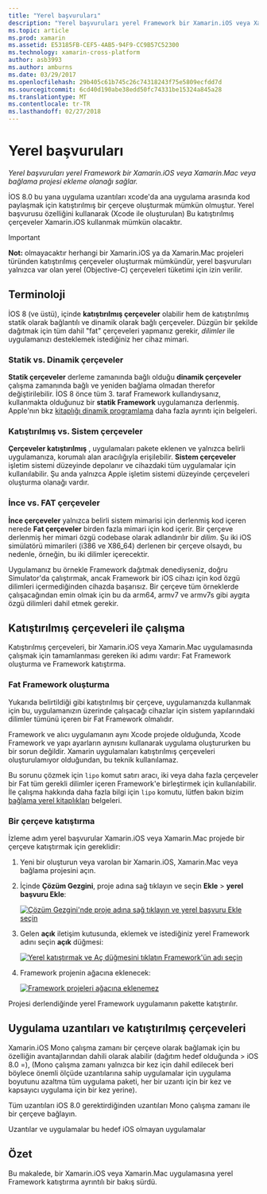 ```yaml
---
title: "Yerel başvuruları"
description: "Yerel başvuruları yerel Framework bir Xamarin.iOS veya Xamarin.Mac veya bağlama projesi ekleme olanağı sağlar."
ms.topic: article
ms.prod: xamarin
ms.assetid: E53185FB-CEF5-4AB5-94F9-CC9B57C52300
ms.technology: xamarin-cross-platform
author: asb3993
ms.author: amburns
ms.date: 03/29/2017
ms.openlocfilehash: 29b405c61b745c26c74318243f75e5809ecfdd7d
ms.sourcegitcommit: 6cd40d190abe38edd50fc74331be15324a845a28
ms.translationtype: MT
ms.contentlocale: tr-TR
ms.lasthandoff: 02/27/2018
---
```

# <a name="native-references"></a>Yerel başvuruları

_Yerel başvuruları yerel Framework bir Xamarin.iOS veya Xamarin.Mac veya bağlama projesi ekleme olanağı sağlar._


İOS 8.0 bu yana uygulama uzantıları xcode'da ana uygulama arasında kod paylaşmak için katıştırılmış bir çerçeve oluşturmak mümkün olmuştur. Yerel başvurusu özelliğini kullanarak (Xcode ile oluşturulan) Bu katıştırılmış çerçeveler Xamarin.iOS kullanmak mümkün olacaktır.
 
> [!IMPORTANT]
> **Not:** olmayacaktır herhangi bir Xamarin.iOS ya da Xamarin.Mac projeleri türünden katıştırılmış çerçeveler oluşturmak mümkündür, yerel başvuruları yalnızca var olan yerel (Objective-C) çerçeveleri tüketimi için izin verilir.




<a name="Terminology" />

## <a name="terminology"></a>Terminoloji

İOS 8 (ve üstü), içinde **katıştırılmış çerçeveler** olabilir hem de katıştırılmış statik olarak bağlantılı ve dinamik olarak bağlı çerçeveler. Düzgün bir şekilde dağıtmak için tüm dahil "fat" çerçeveleri yapmanız gerekir, _dilimler_ ile uygulamanızı desteklemek istediğiniz her cihaz mimari.

<a name="Static-vs-Dynamic-Frameworks" />

### <a name="static-vs-dynamic-frameworks"></a>Statik vs. Dinamik çerçeveler

**Statik çerçeveler** derleme zamanında bağlı olduğu **dinamik çerçeveler** çalışma zamanında bağlı ve yeniden bağlama olmadan therefor değiştirilebilir. İOS 8 önce tüm 3. taraf Framework kullandıysanız, kullanmakta olduğunuz bir **statik Framework** uygulamanıza derlenmiş. Apple'nın bkz [kitaplığı dinamik programlama](https://developer.apple.com/library/mac/documentation/DeveloperTools/Conceptual/DynamicLibraries/100-Articles/OverviewOfDynamicLibraries.html#//apple_ref/doc/uid/TP40001873-SW1) daha fazla ayrıntı için belgeleri.

<a name="Embedded-vs-System-Frameworks" />

### <a name="embedded-vs-system-frameworks"></a>Katıştırılmış vs. Sistem çerçeveler

**Çerçeveler katıştırılmış** , uygulamaları pakete eklenen ve yalnızca belirli uygulamanıza, korumalı alan aracılığıyla erişilebilir. **Sistem çerçeveler** işletim sistemi düzeyinde depolanır ve cihazdaki tüm uygulamalar için kullanılabilir. Şu anda yalnızca Apple işletim sistemi düzeyinde çerçeveleri oluşturma olanağı vardır.

<a name="Thin-vs-Fat-Frameworks" />

### <a name="thin-vs-fat-frameworks"></a>İnce vs. FAT çerçeveler

**İnce çerçeveler** yalnızca belirli sistem mimarisi için derlenmiş kod içeren nerede **Fat çerçeveler** birden fazla mimari için kod içerir. Bir çerçeve derlenmiş her mimari özgü codebase olarak adlandırılır bir _dilim_. Şu iki iOS simülatörü mimarileri (i386 ve X86_64) derlenen bir çerçeve olsaydı, bu nedenle, örneğin, bu iki dilimler içerecektir.

Uygulamanız bu örnekle Framework dağıtmak denediyseniz, doğru Simulator'da çalıştırmak, ancak Framework bir iOS cihazı için kod özgü dilimleri içermediğinden cihazda başarısız. Bir çerçeve tüm örneklerde çalışacağından emin olmak için bu da arm64, armv7 ve armv7s gibi aygıta özgü dilimleri dahil etmek gerekir.

<a name="Working-with-Embedded-Frameworks" />

## <a name="working-with-embedded-frameworks"></a>Katıştırılmış çerçeveleri ile çalışma

Katıştırılmış çerçeveleri, bir Xamarin.iOS veya Xamarin.Mac uygulamasında çalışmak için tamamlanması gereken iki adımı vardır: Fat Framework oluşturma ve Framework katıştırma.

<a name="Overview" />

### <a name="creating-a-fat-framework"></a>Fat Framework oluşturma

Yukarıda belirtildiği gibi katıştırılmış bir çerçeve, uygulamanızda kullanmak için bu, uygulamanızın üzerinde çalışacağı cihazlar için sistem yapılarındaki dilimler tümünü içeren bir Fat Framework olmalıdır.

Framework ve alıcı uygulamanın aynı Xcode projede olduğunda, Xcode Framework ve yapı ayarların aynısını kullanarak uygulama oluştururken bu bir sorun değildir. Xamarin uygulamaları katıştırılmış çerçeveleri oluşturulamıyor olduğundan, bu teknik kullanılamaz.

Bu sorunu çözmek için `lipo` komut satırı aracı, iki veya daha fazla çerçeveler bir Fat tüm gerekli dilimler içeren Framework'e birleştirmek için kullanılabilir. İle çalışma hakkında daha fazla bilgi için `lipo` komutu, lütfen bakın bizim [bağlama yerel kitaplıkları](~/ios/platform/native-interop.md) belgeleri.

<a name="Embedding-a-Framework" />

### <a name="embedding-a-framework"></a>Bir çerçeve katıştırma

İzleme adım yerel başvurular Xamarin.iOS veya Xamarin.Mac projede bir çerçeve katıştırmak için gereklidir:

1. Yeni bir oluşturun veya varolan bir Xamarin.iOS, Xamarin.Mac veya bağlama projesini açın.
2. İçinde **Çözüm Gezgini**, proje adına sağ tıklayın ve seçin **Ekle** > **yerel başvuru Ekle**: 

    [ ![](native-references-images/ref01.png "Çözüm Gezgini'nde proje adına sağ tıklayın ve yerel başvuru Ekle seçin")](native-references-images/ref01.png)
3. Gelen **açık** iletişim kutusunda, eklemek ve istediğiniz yerel Framework adını seçin **açık** düğmesi: 

    [ ![](native-references-images/ref02.png "Yerel katıştırmak ve Aç düğmesini tıklatın Framework'ün adı seçin")](native-references-images/ref02.png)
4. Framework projenin ağacına eklenecek: 

    [ ![](native-references-images/ref03.png "Framework projeleri ağacına eklenemez")](native-references-images/ref03.png)

Projesi derlendiğinde yerel Framework uygulamanın pakette katıştırılır.

<a name="App-Extensions-and-Embedded-Frameworks" />

## <a name="app-extensions-and-embedded-frameworks"></a>Uygulama uzantıları ve katıştırılmış çerçeveleri

Xamarin.iOS Mono çalışma zamanı bir çerçeve olarak bağlamak için bu özelliğin avantajlarından dahili olarak alabilir (dağıtım hedef olduğunda > iOS 8.0 =), (Mono çalışma zamanı yalnızca bir kez için dahil edilecek beri böylece önemli ölçüde uzantılarına sahip uygulamalar için uygulama boyutunu azaltma tüm uygulama paketi, her bir uzantı için bir kez ve kapsayıcı uygulama için bir kez yerine).

Tüm uzantıları iOS 8.0 gerektirdiğinden uzantıları Mono çalışma zamanı ile bir çerçeve bağlayın.

Uzantılar ve uygulamalar bu hedef iOS olmayan uygulamalar 

<a name="Summary" />

## <a name="summary"></a>Özet

Bu makalede, bir Xamarin.iOS veya Xamarin.Mac uygulamasına yerel Framework katıştırma ayrıntılı bir bakış sürdü.

